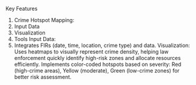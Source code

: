Key Features
1) Crime Hotspot Mapping:
2) Input Data
3) Visualization
4) Tools
Input Data:
1) Integrates FIRs (date, time, location, crime type) and data.
Visualization:
Uses heatmaps to visually represent crime density, helping law enforcement quickly identify high-risk zones and allocate resources efficiently.
Implements color-coded hotspots based on severity: Red (high-crime areas), Yellow (moderate), Green (low-crime zones) for better risk assessment.
